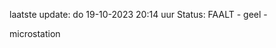 laatste update: 
do 19-10-2023 20:14   uur 
Status: FAALT - geel - 
<div class="service Y">microstation</div>